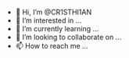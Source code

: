 - 👋 Hi, I’m @CR1STHI1AN
- 👀 I’m interested in ...
- 🌱 I’m currently learning ...
- 💞️ I’m looking to collaborate on ...
- 📫 How to reach me ...

<!---
CR1STHI1AN/CR1STHI1AN is a ✨ special ✨ repository because its `README.md` (this file) appears on your GitHub profile.
You can click the Preview link to take a look at your changes.
--->
